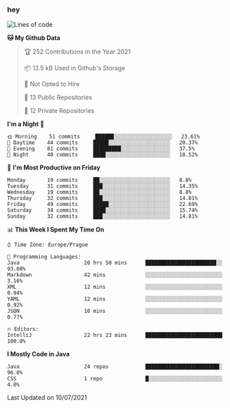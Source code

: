 ### hey

<!--START_SECTION:waka-->
![Lines of code](https://img.shields.io/badge/From%20Hello%20World%20I%27ve%20Written-69945%20lines%20of%20code-blue)

**🐱 My Github Data** 

> 🏆 252 Contributions in the Year 2021
 > 
> 📦 13.5 kB Used in Github's Storage 
 > 
> 🚫 Not Opted to Hire
 > 
> 📜 13 Public Repositories 
 > 
> 🔑 12 Private Repositories  
 > 
**I'm a Night 🦉** 

```text
🌞 Morning    51 commits     ██████░░░░░░░░░░░░░░░░░░░   23.61% 
🌆 Daytime    44 commits     █████░░░░░░░░░░░░░░░░░░░░   20.37% 
🌃 Evening    81 commits     █████████░░░░░░░░░░░░░░░░   37.5% 
🌙 Night      40 commits     ████░░░░░░░░░░░░░░░░░░░░░   18.52%

```
📅 **I'm Most Productive on Friday** 

```text
Monday       19 commits     ██░░░░░░░░░░░░░░░░░░░░░░░   8.8% 
Tuesday      31 commits     ███░░░░░░░░░░░░░░░░░░░░░░   14.35% 
Wednesday    19 commits     ██░░░░░░░░░░░░░░░░░░░░░░░   8.8% 
Thursday     32 commits     ███░░░░░░░░░░░░░░░░░░░░░░   14.81% 
Friday       49 commits     █████░░░░░░░░░░░░░░░░░░░░   22.69% 
Saturday     34 commits     ████░░░░░░░░░░░░░░░░░░░░░   15.74% 
Sunday       32 commits     ███░░░░░░░░░░░░░░░░░░░░░░   14.81%

```


📊 **This Week I Spent My Time On** 

```text
⌚︎ Time Zone: Europe/Prague

💬 Programming Languages: 
Java                     20 hrs 50 mins      ███████████████████████░░   93.08% 
Markdown                 42 mins             ░░░░░░░░░░░░░░░░░░░░░░░░░   3.16% 
XML                      12 mins             ░░░░░░░░░░░░░░░░░░░░░░░░░   0.94% 
YAML                     12 mins             ░░░░░░░░░░░░░░░░░░░░░░░░░   0.92% 
JSON                     10 mins             ░░░░░░░░░░░░░░░░░░░░░░░░░   0.77%

🔥 Editors: 
IntelliJ                 22 hrs 23 mins      █████████████████████████   100.0%

```

**I Mostly Code in Java** 

```text
Java                     24 repos            ████████████████████████░   96.0% 
CSS                      1 repo              █░░░░░░░░░░░░░░░░░░░░░░░░   4.0%

```



 Last Updated on 10/07/2021
<!--END_SECTION:waka-->
